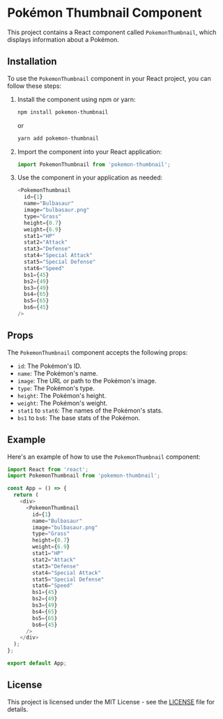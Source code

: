 # Pokémon Thumbnail Component

This project contains a React component called `PokemonThumbnail`, which displays information about a Pokémon.

## Installation

To use the `PokemonThumbnail` component in your React project, you can follow these steps:

1. Install the component using npm or yarn:

   ```bash
   npm install pokemon-thumbnail
   ```

   or

   ```bash
   yarn add pokemon-thumbnail
   ```

2. Import the component into your React application:

   ```javascript
   import PokemonThumbnail from 'pokemon-thumbnail';
   ```

3. Use the component in your application as needed:

   ```javascript
   <PokemonThumbnail
     id={1}
     name="Bulbasaur"
     image="bulbasaur.png"
     type="Grass"
     height={0.7}
     weight={6.9}
     stat1="HP"
     stat2="Attack"
     stat3="Defense"
     stat4="Special Attack"
     stat5="Special Defense"
     stat6="Speed"
     bs1={45}
     bs2={49}
     bs3={49}
     bs4={65}
     bs5={65}
     bs6={45}
   />
   ```

## Props

The `PokemonThumbnail` component accepts the following props:

- `id`: The Pokémon's ID.
- `name`: The Pokémon's name.
- `image`: The URL or path to the Pokémon's image.
- `type`: The Pokémon's type.
- `height`: The Pokémon's height.
- `weight`: The Pokémon's weight.
- `stat1` to `stat6`: The names of the Pokémon's stats.
- `bs1` to `bs6`: The base stats of the Pokémon.

## Example

Here's an example of how to use the `PokemonThumbnail` component:

```javascript
import React from 'react';
import PokemonThumbnail from 'pokemon-thumbnail';

const App = () => {
  return (
    <div>
      <PokemonThumbnail
        id={1}
        name="Bulbasaur"
        image="bulbasaur.png"
        type="Grass"
        height={0.7}
        weight={6.9}
        stat1="HP"
        stat2="Attack"
        stat3="Defense"
        stat4="Special Attack"
        stat5="Special Defense"
        stat6="Speed"
        bs1={45}
        bs2={49}
        bs3={49}
        bs4={65}
        bs5={65}
        bs6={45}
      />
    </div>
  );
};

export default App;
```

## License

This project is licensed under the MIT License - see the [LICENSE](LICENSE) file for details.

